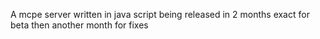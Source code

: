 A mcpe server written in java script being released in 2 months exact for beta then another month for fixes
